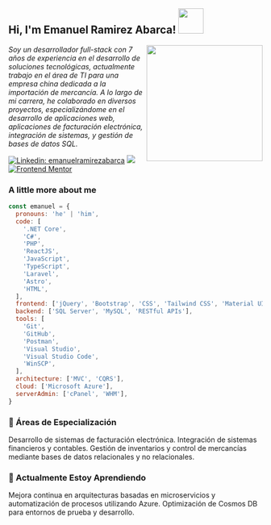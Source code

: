 <h2> Hi, I'm Emanuel Ramirez Abarca! <img src="https://media.giphy.com/media/2DsBnF1sYl444gpEmw/giphy.gif?cid=ecf05e47qw1rj0sv3ta8ugqz6ti7aeajni28bwspgfyottc7&ep=v1_stickers_search&rid=giphy.gif&ct=s" width="50"></h2>
<img align='right' src="https://i.pinimg.com/originals/e4/26/70/e426702edf874b181aced1e2fa5c6cde.gif" width="230">

<p><em>
Soy un desarrollador full-stack con 7 años de experiencia en el desarrollo de soluciones tecnológicas, actualmente trabajo en el área de TI para una empresa china dedicada a la importación de mercancía. A lo largo de mi carrera, he colaborado en diversos proyectos, especializándome en el desarrollo de aplicaciones web, aplicaciones de facturación electrónica, integración de sistemas, y gestión de bases de datos SQL.
</em></p>

[![Linkedin: emanuelramirezabarca](https://img.shields.io/badge/-emanuelramirezabarca-blue?style=flat-square&logo=Linkedin&logoColor=white&link=https://www.linkedin.com/in/emanuelramirezabarca/)](https://www.linkedin.com/in/emanuelramirezabarca//)
[![](https://img.shields.io/badge/Gmail-emanuelrr55%40gmail.com-red)](mailto:emanuelrr55@gmail.com)
[![Frontend Mentor](https://img.shields.io/badge/Frontend%20Mentor-Profile-blue)](https://www.frontendmentor.io/profile/emanuel-ra)

### A little more about me

```javascript
const emanuel = {
  pronouns: 'he' | 'him',
  code: [
    '.NET Core',
    'C#',
    'PHP',
    'ReactJS',
    'JavaScript',
    'TypeScript',
    'Laravel',
    'Astro',
    'HTML',
  ],
  frontend: ['jQuery', 'Bootstrap', 'CSS', 'Tailwind CSS', 'Material UI'],
  backend: ['SQL Server', 'MySQL', 'RESTful APIs'],
  tools: [
    'Git',
    'GitHub',
    'Postman',
    'Visual Studio',
    'Visual Studio Code',
    'WinSCP',
  ],
  architecture: ['MVC', 'CQRS'],
  cloud: ['Microsoft Azure'],
  serverAdmin: ['cPanel', 'WHM'],
}
```

<h3>🎯 Áreas de Especialización</h3>
Desarrollo de sistemas de facturación electrónica.
Integración de sistemas financieros y contables.
Gestión de inventarios y control de mercancías mediante bases de datos relacionales y no relacionales.
<br/>
<h3>🌱 Actualmente Estoy Aprendiendo</h3>
Mejora continua en arquitecturas basadas en microservicios y automatización de procesos utilizando Azure.
Optimización de Cosmos DB para entornos de prueba y desarrollo.

<!--
**emanuel-ra/emanuel-ra** is a ✨ _special_ ✨ repository because its `README.md` (this file) appears on your GitHub profile.

Here are some ideas to get you started:

- 🔭 I’m currently working on ...
- 🌱 I’m currently learning ...
- 👯 I’m looking to collaborate on ...
- 🤔 I’m looking for help with ...
- 💬 Ask me about ...
- 📫 How to reach me: ...
- 😄 Pronouns: ...
- ⚡ Fun fact: ...
-->
